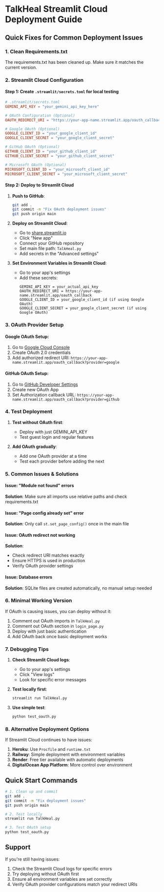 # TalkHeal Streamlit Cloud Deployment Guide

## Quick Fixes for Common Deployment Issues

### 1. Clean Requirements.txt
The requirements.txt has been cleaned up. Make sure it matches the current version.

### 2. Streamlit Cloud Configuration

#### Step 1: Create `.streamlit/secrets.toml` for local testing
```toml
# .streamlit/secrets.toml
GEMINI_API_KEY = "your_gemini_api_key_here"

# OAuth Configuration (Optional)
OAUTH_REDIRECT_URI = "https://your-app-name.streamlit.app/oauth_callback"

# Google OAuth (Optional)
GOOGLE_CLIENT_ID = "your_google_client_id"
GOOGLE_CLIENT_SECRET = "your_google_client_secret"

# GitHub OAuth (Optional)
GITHUB_CLIENT_ID = "your_github_client_id"
GITHUB_CLIENT_SECRET = "your_github_client_secret"

# Microsoft OAuth (Optional)
MICROSOFT_CLIENT_ID = "your_microsoft_client_id"
MICROSOFT_CLIENT_SECRET = "your_microsoft_client_secret"
```

#### Step 2: Deploy to Streamlit Cloud

1. **Push to GitHub**:
   ```bash
   git add .
   git commit -m "Fix OAuth deployment issues"
   git push origin main
   ```

2. **Deploy on Streamlit Cloud**:
   - Go to [share.streamlit.io](https://share.streamlit.io)
   - Click "New app"
   - Connect your GitHub repository
   - Set main file path: `TalkHeal.py`
   - Add secrets in the "Advanced settings"

3. **Set Environment Variables in Streamlit Cloud**:
   - Go to your app's settings
   - Add these secrets:
     ```
     GEMINI_API_KEY = your_actual_api_key
     OAUTH_REDIRECT_URI = https://your-app-name.streamlit.app/oauth_callback
     GOOGLE_CLIENT_ID = your_google_client_id (if using Google OAuth)
     GOOGLE_CLIENT_SECRET = your_google_client_secret (if using Google OAuth)
     ```

### 3. OAuth Provider Setup

#### Google OAuth Setup:
1. Go to [Google Cloud Console](https://console.cloud.google.com/)
2. Create OAuth 2.0 credentials
3. Add authorized redirect URI: `https://your-app-name.streamlit.app/oauth_callback?provider=google`

#### GitHub OAuth Setup:
1. Go to [GitHub Developer Settings](https://github.com/settings/developers)
2. Create new OAuth App
3. Set Authorization callback URL: `https://your-app-name.streamlit.app/oauth_callback?provider=github`

### 4. Test Deployment

1. **Test without OAuth first**:
   - Deploy with just GEMINI_API_KEY
   - Test guest login and regular features

2. **Add OAuth gradually**:
   - Add one OAuth provider at a time
   - Test each provider before adding the next

### 5. Common Issues & Solutions

#### Issue: "Module not found" errors
**Solution**: Make sure all imports use relative paths and check requirements.txt

#### Issue: "Page config already set" error
**Solution**: Only call `st.set_page_config()` once in the main file

#### Issue: OAuth redirect not working
**Solution**: 
- Check redirect URI matches exactly
- Ensure HTTPS is used in production
- Verify OAuth provider settings

#### Issue: Database errors
**Solution**: SQLite files are created automatically, no manual setup needed

### 6. Minimal Working Version

If OAuth is causing issues, you can deploy without it:

1. Comment out OAuth imports in `TalkHeal.py`
2. Comment out OAuth section in `login_page.py`
3. Deploy with just basic authentication
4. Add OAuth back once basic deployment works

### 7. Debugging Tips

1. **Check Streamlit Cloud logs**:
   - Go to your app's settings
   - Click "View logs"
   - Look for specific error messages

2. **Test locally first**:
   ```bash
   streamlit run TalkHeal.py
   ```

3. **Use simple test**:
   ```bash
   python test_oauth.py
   ```

### 8. Alternative Deployment Options

If Streamlit Cloud continues to have issues:

1. **Heroku**: Use `Procfile` and `runtime.txt`
2. **Railway**: Simple deployment with environment variables
3. **Render**: Free tier available with automatic deployments
4. **DigitalOcean App Platform**: More control over environment

## Quick Start Commands

```bash
# 1. Clean up and commit
git add .
git commit -m "Fix deployment issues"
git push origin main

# 2. Test locally
streamlit run TalkHeal.py

# 3. Test OAuth setup
python test_oauth.py
```

## Support

If you're still having issues:
1. Check the Streamlit Cloud logs for specific errors
2. Try deploying without OAuth first
3. Ensure all environment variables are set correctly
4. Verify OAuth provider configurations match your redirect URIs
